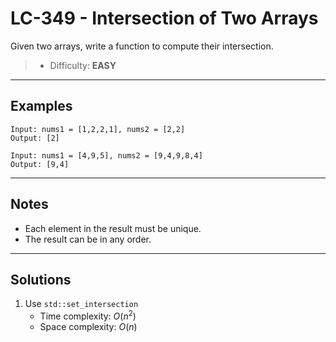 # LC-349 - Intersection of Two Arrays

Given two arrays, write a function to compute their intersection.

> * Difficulty: **EASY**

---
## Examples

```
Input: nums1 = [1,2,2,1], nums2 = [2,2]
Output: [2]
```

```
Input: nums1 = [4,9,5], nums2 = [9,4,9,8,4]
Output: [9,4]
```

---
## Notes

* Each element in the result must be unique.
* The result can be in any order.

---
## Solutions

1. Use `std::set_intersection`
    * Time complexity: $O(n^2)$
    * Space complexity: $O(n)$